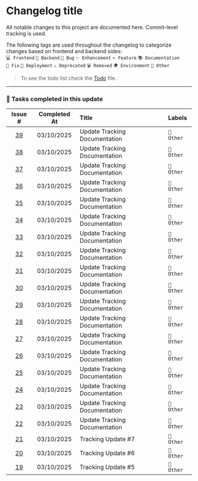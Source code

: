 # Changelog title

All notable changes to this project are documented here. Commit-level tracking is used.

The following tags are used throughout the changelog to categorize changes based on frontend and backend sides:<br> `💻 Frontend` `🔧 Backend` `🐛 Bug` `✨ Enhancement` `⭐ Feature` `📚 Documentation`<br> `🔨 Fix` `🚀 Deployment` `⚠️ Deprecated` `🗑️ Removed` `🌍 Environment` `📌 Other`

> To see the todo list check the [Todo](./Todo.md) file.

---

### 🏁 Tasks completed in this update

| Issue # | Completed At | Title | Labels |
| :-: | :-: | :-- | :-- |
| [39](https://github.com/Gallucky/ClarityBox/pull/39) | 03/10/2025 | Update Tracking Documentation | `📌 Other` |
| [38](https://github.com/Gallucky/ClarityBox/pull/38) | 03/10/2025 | Update Tracking Documentation | `📌 Other` |
| [37](https://github.com/Gallucky/ClarityBox/pull/37) | 03/10/2025 | Update Tracking Documentation | `📌 Other` |
| [36](https://github.com/Gallucky/ClarityBox/pull/36) | 03/10/2025 | Update Tracking Documentation | `📌 Other` |
| [35](https://github.com/Gallucky/ClarityBox/pull/35) | 03/10/2025 | Update Tracking Documentation | `📌 Other` |
| [34](https://github.com/Gallucky/ClarityBox/pull/34) | 03/10/2025 | Update Tracking Documentation | `📌 Other` |
| [33](https://github.com/Gallucky/ClarityBox/pull/33) | 03/10/2025 | Update Tracking Documentation | `📌 Other` |
| [32](https://github.com/Gallucky/ClarityBox/pull/32) | 03/10/2025 | Update Tracking Documentation | `📌 Other` |
| [31](https://github.com/Gallucky/ClarityBox/pull/31) | 03/10/2025 | Update Tracking Documentation | `📌 Other` |
| [30](https://github.com/Gallucky/ClarityBox/pull/30) | 03/10/2025 | Update Tracking Documentation | `📌 Other` |
| [29](https://github.com/Gallucky/ClarityBox/pull/29) | 03/10/2025 | Update Tracking Documentation | `📌 Other` |
| [28](https://github.com/Gallucky/ClarityBox/pull/28) | 03/10/2025 | Update Tracking Documentation | `📌 Other` |
| [27](https://github.com/Gallucky/ClarityBox/pull/27) | 03/10/2025 | Update Tracking Documentation | `📌 Other` |
| [26](https://github.com/Gallucky/ClarityBox/pull/26) | 03/10/2025 | Update Tracking Documentation | `📌 Other` |
| [25](https://github.com/Gallucky/ClarityBox/pull/25) | 03/10/2025 | Update Tracking Documentation | `📌 Other` |
| [24](https://github.com/Gallucky/ClarityBox/pull/24) | 03/10/2025 | Update Tracking Documentation | `📌 Other` |
| [23](https://github.com/Gallucky/ClarityBox/pull/23) | 03/10/2025 | Update Tracking Documentation | `📌 Other` |
| [22](https://github.com/Gallucky/ClarityBox/pull/22) | 03/10/2025 | Update Tracking Documentation | `📌 Other` |
| [21](https://github.com/Gallucky/ClarityBox/pull/21) | 03/10/2025 | Tracking Update #7 | `📌 Other` |
| [20](https://github.com/Gallucky/ClarityBox/pull/20) | 03/10/2025 | Tracking Update #6 | `📌 Other` |
| [19](https://github.com/Gallucky/ClarityBox/pull/19) | 03/10/2025 | Tracking Update #5 | `📌 Other` |
